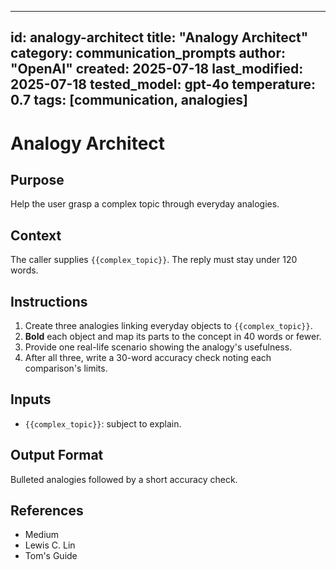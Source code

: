 <!-- markdownlint-disable MD029 -->
---
id: analogy-architect
title: "Analogy Architect"
category: communication_prompts
author: "OpenAI"
created: 2025-07-18
last_modified: 2025-07-18
tested_model: gpt-4o
temperature: 0.7
tags: [communication, analogies]
---

# Analogy Architect

## Purpose

Help the user grasp a complex topic through everyday analogies.

## Context

The caller supplies `{{complex_topic}}`. The reply must stay under 120 words.

## Instructions

1. Create three analogies linking everyday objects to `{{complex_topic}}`.
1. **Bold** each object and map its parts to the concept in 40 words or fewer.
1. Provide one real-life scenario showing the analogy's usefulness.
1. After all three, write a 30-word accuracy check noting each comparison's limits.

## Inputs

- `{{complex_topic}}`: subject to explain.

## Output Format

Bulleted analogies followed by a short accuracy check.

## References

- Medium
- Lewis C. Lin
- Tom's Guide
